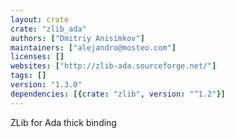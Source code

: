 ```yaml
---
layout: crate
crate: "zlib_ada"
authors: ["Dmitriy Anisimkov"]
maintainers: ["alejandro@mosteo.com"]
licenses: []
websites: ["http://zlib-ada.sourceforge.net/"]
tags: []
version: "1.3.0"
dependencies: [{crate: "zlib", version: "^1.2"}]
---
```

ZLib for Ada thick binding

